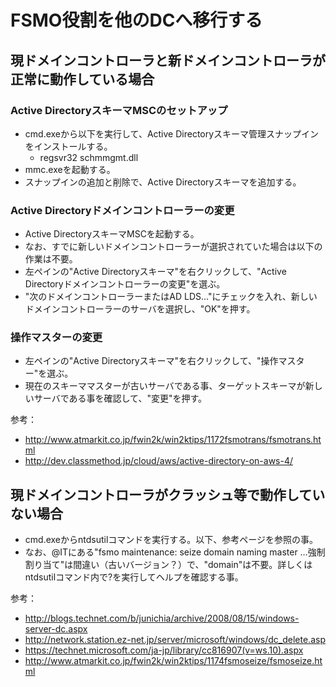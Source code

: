 ﻿# FSMO役割を他のDCへ移行する

## 現ドメインコントローラと新ドメインコントローラが正常に動作している場合
### Active DirectoryスキーマMSCのセットアップ

- cmd.exeから以下を実行して、Active Directoryスキーマ管理スナップインをインストールする。
  - regsvr32 schmmgmt.dll
- mmc.exeを起動する。
- スナップインの追加と削除で、Active Directoryスキーマを追加する。


### Active Directoryドメインコントローラーの変更

- Active DirectoryスキーマMSCを起動する。
- なお、すでに新しいドメインコントローラーが選択されていた場合は以下の作業は不要。
- 左ペインの"Active Directoryスキーマ"を右クリックして、"Active Directoryドメインコントローラーの変更"を選ぶ。
- "次のドメインコントローラーまたはAD LDS..."にチェックを入れ、新しいドメインコントローラーのサーバを選択し、"OK"を押す。

### 操作マスターの変更

- 左ペインの"Active Directoryスキーマ"を右クリックして、"操作マスター"を選ぶ。
- 現在のスキーママスターが古いサーバである事、ターゲットスキーマが新しいサーバである事を確認して、"変更"を押す。

参考：

- http://www.atmarkit.co.jp/fwin2k/win2ktips/1172fsmotrans/fsmotrans.html
- http://dev.classmethod.jp/cloud/aws/active-directory-on-aws-4/

## 現ドメインコントローラがクラッシュ等で動作していない場合

- cmd.exeからntdsutilコマンドを実行する。以下、参考ページを参照の事。
- なお、@ITにある"fsmo maintenance: seize domain naming master …強制割り当て"は間違い（古いバージョン？）で、"domain"は不要。詳しくはntdsutilコマンド内で?を実行してヘルプを確認する事。

参考：

- http://blogs.technet.com/b/junichia/archive/2008/08/15/windows-server-dc.aspx
- http://network.station.ez-net.jp/server/microsoft/windows/dc_delete.asp
- https://technet.microsoft.com/ja-jp/library/cc816907(v=ws.10).aspx
- http://www.atmarkit.co.jp/fwin2k/win2ktips/1174fsmoseize/fsmoseize.html
